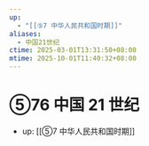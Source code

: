 ```yaml
---
up:
  - "[[⑤7 中华人民共和国时期]]"
aliases:
  - 中国21世纪
ctime: 2025-03-01T13:31:50+08:00
mtime: 2025-10-01T11:40:32+08:00
---
```


# ⑤76 中国 21 世纪

- up: [[⑤7 中华人民共和国时期]]
